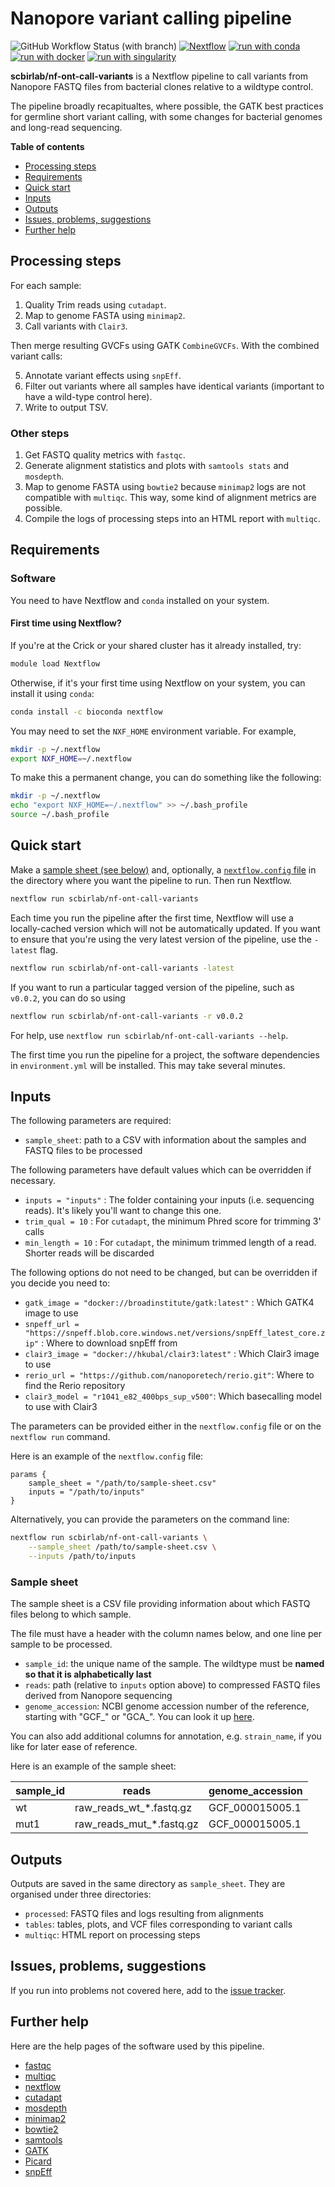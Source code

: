 # Nanopore variant calling pipeline

![GitHub Workflow Status (with branch)](https://img.shields.io/github/actions/workflow/status/scbirlab/nf-ont-call-variants/nf-test.yml)
[![Nextflow](https://img.shields.io/badge/nextflow%20DSL2-%E2%89%A523.10.0-23aa62.svg)](https://www.nextflow.io/)
[![run with conda](https://img.shields.io/badge/run%20with-conda-3EB049?labelColor=000000&logo=anaconda)](https://docs.conda.io/en/latest/)
[![run with docker](https://img.shields.io/badge/run%20with-docker-0db7ed?labelColor=000000&logo=docker)](https://www.docker.com/)
[![run with singularity](https://img.shields.io/badge/run%20with-singularity-1d355c.svg?labelColor=000000)](https://sylabs.io/docs/)

**scbirlab/nf-ont-call-variants** is a Nextflow pipeline to call variants 
from Nanopore FASTQ files from bacterial clones relative to a wildtype control.

The pipeline broadly recapitualtes, where possible, the GATK best practices for 
germline short variant calling, with some changes for bacterial genomes and long-read
sequencing.

**Table of contents**

- [Processing steps](#processing-steps)
- [Requirements](#requirements)
- [Quick start](#quick-start)
- [Inputs](#inputs)
- [Outputs](#outputs)
- [Issues, problems, suggestions](#issues-problems-suggestions)
- [Further help](#further-help)

## Processing steps

For each sample:

1. Quality Trim reads using `cutadapt`. 
2. Map to genome FASTA using `minimap2`.
3. Call variants with `Clair3`.

Then merge resulting GVCFs using GATK `CombineGVCFs`. With the combined variant calls:

5. Annotate variant effects using `snpEff`.
6. Filter out variants where all samples have identical variants (important to have a wild-type control here).
7. Write to output TSV.

### Other steps

1. Get FASTQ quality metrics with `fastqc`.
2. Generate alignment statistics and plots with `samtools stats` and `mosdepth`.
2. Map to genome FASTA using `bowtie2` because `minimap2` logs are not compatible with `multiqc`. This way, some kind of alignment metrics are possible.
3. Compile the logs of processing steps into an HTML report with `multiqc`.

## Requirements

### Software

You need to have Nextflow and `conda` installed on your system.

#### First time using Nextflow?

If you're at the Crick or your shared cluster has it already installed, try:

```bash
module load Nextflow
```

Otherwise, if it's your first time using Nextflow on your system, you can install it using `conda`:

```bash
conda install -c bioconda nextflow 
```

You may need to set the `NXF_HOME` environment variable. For example,

```bash
mkdir -p ~/.nextflow
export NXF_HOME=~/.nextflow
```

To make this a permanent change, you can do something like the following:

```bash
mkdir -p ~/.nextflow
echo "export NXF_HOME=~/.nextflow" >> ~/.bash_profile
source ~/.bash_profile
```

## Quick start

Make a [sample sheet (see below)](#sample-sheet) and, optionally, 
a [`nextflow.config` file](#inputs) in the directory where you want the 
pipeline to run. Then run Nextflow.

```bash 
nextflow run scbirlab/nf-ont-call-variants
```

Each time you run the pipeline after the first time, Nextflow will use a 
locally-cached version which will not be automatically updated. If you want 
to ensure that you're using the very latest version of the pipeline, use 
the `-latest` flag.

```bash 
nextflow run scbirlab/nf-ont-call-variants -latest
```

If you want to run a particular tagged version of the pipeline, such as `v0.0.2`, you can do so using

```bash 
nextflow run scbirlab/nf-ont-call-variants -r v0.0.2
```

For help, use `nextflow run scbirlab/nf-ont-call-variants --help`.

The first time you run the pipeline for a project, the software dependencies 
in `environment.yml` will be installed. This may take several minutes.

## Inputs

The following parameters are required:

- `sample_sheet`: path to a CSV with information about the samples and FASTQ files to be processed

The following parameters have default values which can be overridden if necessary.

- `inputs = "inputs"` : The folder containing your inputs (i.e. sequencing reads). It's likely you'll want to change this one.
- `trim_qual = 10` : For `cutadapt`, the minimum Phred score for trimming 3' calls
- `min_length = 10` : For `cutadapt`, the minimum trimmed length of a read. Shorter reads will be discarded

The following options do not need to be changed, but can be overridden if you decide you need to:
- `gatk_image = "docker://broadinstitute/gatk:latest"` : Which GATK4 image to use
- `snpeff_url = "https://snpeff.blob.core.windows.net/versions/snpEff_latest_core.zip"` : Where to download snpEff from
- `clair3_image = "docker://hkubal/clair3:latest"` : Which Clair3 image to use
- `rerio_url = "https://github.com/nanoporetech/rerio.git"`: Where to find the Rerio repository
- `clair3_model = "r1041_e82_400bps_sup_v500"`: Which basecalling model to use with Clair3

The parameters can be provided either in the `nextflow.config` file or on the `nextflow run` command.

Here is an example of the `nextflow.config` file:

```nextflow
params {
    sample_sheet = "/path/to/sample-sheet.csv"
    inputs = "/path/to/inputs"
}
```

Alternatively, you can provide the parameters on the command line:

```bash
nextflow run scbirlab/nf-ont-call-variants \
    --sample_sheet /path/to/sample-sheet.csv \
    --inputs /path/to/inputs
``` 

### Sample sheet

The sample sheet is a CSV file providing information about which FASTQ files belong to which sample.

The file must have a header with the column names below, and one line per sample to be processed.

- `sample_id`: the unique name of the sample. The wildtype must be **named so that it is alphabetically last**
- `reads`: path (relative to `inputs` option above) to compressed FASTQ files derived from Nanopore sequencing
- `genome_accession`: NCBI genome accession number of the reference, starting with "GCF_" or "GCA_". You can look it up [here](https://www.ncbi.nlm.nih.gov/datasets/genome/).

You can also add additional columns for annotation, e.g. `strain_name`, if you like for later ease of reference.

Here is an example of the sample sheet:

| sample_id | reads                    | genome_accession |
| --------- | ------------------------ | ---------------- | 
| wt        | raw_reads_wt_*.fastq.gz  | GCF_000015005.1  | 
| mut1      | raw_reads_mut_*.fastq.gz | GCF_000015005.1  | 

## Outputs

Outputs are saved in the same directory as `sample_sheet`. They are organised under three directories:

- `processed`: FASTQ files and logs resulting from alignments
- `tables`: tables, plots, and VCF files corresponding to variant calls
- `multiqc`: HTML report on processing steps

## Issues, problems, suggestions

If you run into problems not covered here, add to the 
[issue tracker](https://www.github.com/scbirlab/nf-ont-call-variants/issues).

## Further help

Here are the help pages of the software used by this pipeline.

- [fastqc](https://www.bioinformatics.babraham.ac.uk/projects/fastqc/)
- [multiqc](https://multiqc.info/)
- [nextflow](https://www.nextflow.io/docs/latest/index.html)
- [cutadapt](https://cutadapt.readthedocs.io/en/stable/index.html)
- [mosdepth](https://github.com/brentp/mosdepth)
- [minimap2](https://lh3.github.io/minimap2/minimap2.html)
- [bowtie2](https://bowtie-bio.sourceforge.net/bowtie2/manual.shtml)
- [samtools](http://www.htslib.org/doc/samtools.html)
- [GATK](https://gatk.broadinstitute.org/hc/en-us)
- [Picard](https://broadinstitute.github.io/picard/)
- [snpEff](https://pcingola.github.io/SnpEff/)